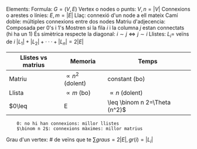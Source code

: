 Elements:
	Formula: $G=(V,E)$
	Vertex o nodes o punts: $V,n=|V|$
	Connexions o arestes o línies: $E,m=|E|$
	Llaç: connexió d'un node a ell mateix
	Camí doble: múltiples connexions entre dos nodes
Matriu d'adjecencia:
	Composada per 0's i 1's
	Mostren si la fila $i$ i la columna $j$ estan connectats (hi ha un 1)
	És simètrica respecte la diagonal: $i\sim j\iff j\sim i$ 
Llistes:
	$L_i=$ veïns de $i$
	$|L_1|+|L_2|+···+|L_n|=2|E|$

| Llistes vs matrius | Memoria                | Temps                |
| ------------------ | ---------------------- | -------------------- |
| Matriu             | $\propto n^2$ (dolent) | constant (bo)        |
| Llista             | $\propto m$ (bo)       | $\propto n$ (dolent) |
	$0\leq |E|\leq \binom n 2=\Theta (n^2)$ 
		0: no hi han connexions: millor llistes
		$\binom n 2$: connexions màximes: millor matrius

Grau d'un vertex: # de veïns que te
	$\sum\limits graus=2|E|, gr(i)=|L_i|$  